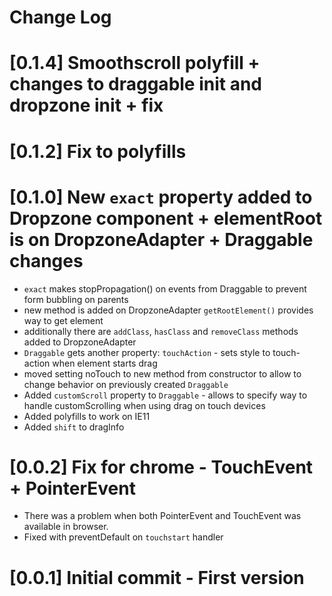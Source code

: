 # Change Log

# [0.1.4] Smoothscroll polyfill  + changes to draggable init and dropzone init + fix

# [0.1.2] Fix to polyfills

# [0.1.0] New `exact` property added to Dropzone component + elementRoot is on DropzoneAdapter + Draggable changes
- `exact` makes stopPropagation() on events from Draggable to prevent form bubbling on parents
- new method is added on DropzoneAdapter `getRootElement()` provides way to get element 
- additionally there are `addClass`, `hasClass` and `removeClass` methods added to DropzoneAdapter
- `Draggable` gets another property: `touchAction` - sets style to touch-action when element starts drag
- moved setting noTouch to new method from constructor to allow to change behavior on previously created `Draggable`
- Added `customScroll` property to `Draggable` - allows to specify way to handle customScrolling when using drag on touch devices
- Added polyfills to work on IE11
- Added `shift` to dragInfo

# [0.0.2] Fix for chrome - TouchEvent + PointerEvent

- There was a problem when both PointerEvent and TouchEvent was available in browser.
- Fixed with preventDefault on `touchstart` handler

# [0.0.1] Initial commit - First version